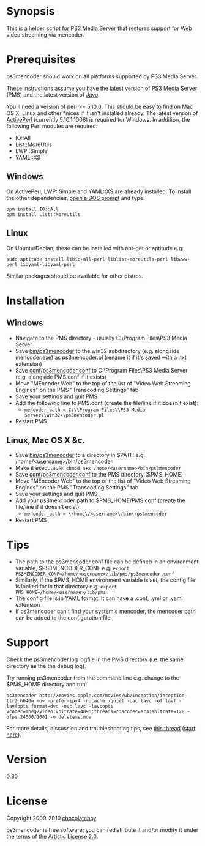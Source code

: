 # Synopsis

This is a helper script for [PS3 Media Server](http://code.google.com/p/ps3mediaserver/) that restores support for Web video streaming via mencoder.

# Prerequisites

ps3mencoder should work on all platforms supported by PS3 Media Server.

These instructions assume you have the latest version of [PS3 Media Server](http://ps3mediaserver.org/forum/viewtopic.php?f=2&t=3217) (PMS) and the latest version of [Java](http://www.java.com/en/download/index.jsp).

You'll need a version of perl >= 5.10.0. This should be easy to find on Mac OS X, Linux and other *nices if it isn't installed already. The latest version of [ActivePerl](http://www.activestate.com/activeperl/) (currently 5.10.1.1006) is required for Windows. In addition, the following Perl modules are required:

* IO::All
* List::MoreUtils
* LWP::Simple
* YAML::XS

## Windows

On ActivePerl, LWP::Simple and YAML::XS are already installed. To install the other dependencies, [open a DOS prompt](http://www.computerhope.com/issues/chdos.htm) and type:

    ppm install IO::All
    ppm install List::MoreUtils

## Linux

On Ubuntu/Debian, these can be installed with apt-get or aptitude e.g:

    sudo aptitude install libio-all-perl liblist-moreutils-perl libwww-perl libyaml-libyaml-perl

Similar packages should be available for other distros.

# Installation

## Windows

* Navigate to the PMS directory - usually C:\Program Files\PS3 Media Server
* Save [bin/ps3mencoder](http://github.com/chocolateboy/ps3mencoder/raw/master/bin/ps3mencoder) to the win32 subdirectory (e.g. alongside mencoder.exe) as ps3mencoder.pl (rename it if it's saved with a .txt extension)
* Save [conf/ps3mencoder.conf](http://github.com/chocolateboy/ps3mencoder/raw/master/conf/ps3mencoder.conf)
  to C:\Program Files\PS3 Media Server (e.g. alongside PMS.conf if it exists)
* Move "MEncoder Web" to the top of the list of "Video Web Streaming Engines" on the PMS "Transcoding Settings" tab
* Save your settings and quit PMS
* Add the following line to PMS.conf (create the file/line if it doesn't exist):
  * `mencoder_path = C:\\Program Files\\PS3 Media Server\\win32\\ps3mencoder.pl`
* Restart PMS

## Linux, Mac OS X &c.

* Save [bin/ps3mencoder](http://github.com/chocolateboy/ps3mencoder/raw/master/bin/ps3mencoder)
  to a directory in $PATH e.g. /home/\<username\>/bin/ps3mencoder
* Make it executable: `chmod a+x /home/<username>/bin/ps3mencoder`
* Save [conf/ps3mencoder.conf](http://github.com/chocolateboy/ps3mencoder/raw/master/conf/ps3mencoder.conf)
  to the PMS directory ($PMS_HOME)
* Move "MEncoder Web" to the top of the list of "Video Web Streaming Engines" on the PMS "Transcoding Settings" tab
* Save your settings and quit PMS
* Add your ps3mencoder path to $PMS_HOME/PMS.conf (create the file/line if it doesn't exist):
  * `mencoder_path = \/home\/<username>\/bin\/ps3mencoder`
* Restart PMS

# Tips

* The path to the ps3mencoder.conf file can be defined in an environment variable, $PS3MENCODER_CONF e.g.
`export PS3MENCODER_CONF=/home/<username>/lib/pms/ps3mencoder.conf`
* Similarly, if the $PMS_HOME environment variable is set, the config file is looked for in that directory e.g.
`export PMS_HOME=/home/<username>/lib/pms`
* The config file is in [YAML](http://en.wikipedia.org/wiki/YAML) format. It can have a .conf, .yml or .yaml extension
* If ps3mencoder can't find your system's mencoder, the mencoder path can be added to the configuration file

# Support #

Check the ps3mencoder.log logfile in the PMS directory (i.e. the same directory as the the debug log).

Try running ps3mencoder from the command line e.g. change to the $PMS_HOME directory and run:

`ps3mencoder http://movies.apple.com/movies/wb/inception/inception-tlr2_h640w.mov -prefer-ipv4 -nocache -quiet -oac lavc -of lavf -lavfopts format=dvd -ovc lavc -lavcopts vcodec=mpeg2video:vbitrate=4096:threads=2:acodec=ac3:abitrate=128 -ofps 24000/1001 -o deleteme.mov`

For more details, discussion and troubleshooting tips, see [this thread](http://ps3mediaserver.org/forum/viewtopic.php?f=6&t=5002) ([start here](http://ps3mediaserver.org/forum/viewtopic.php?f=6&t=5002#p22479)).

# Version

0.30

# License

Copyright 2009-2010 [chocolateboy](mailto:chocolate@cpan.org).

ps3mencoder is free software; you can redistribute it and/or modify it under the terms of the [Artistic License 2.0](http://www.opensource.org/licenses/artistic-license-2.0.php).
